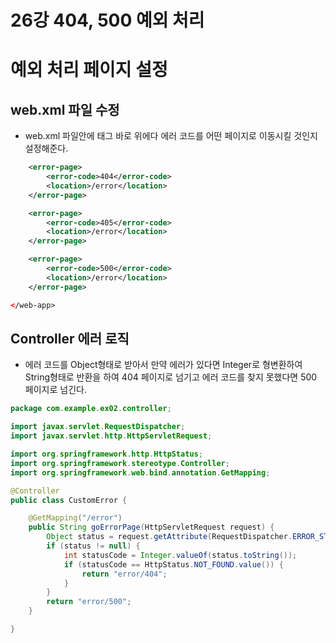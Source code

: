 # 26강 404, 500 예외 처리

# 예외 처리 페이지 설정

## web.xml 파일 수정

- web.xml 파일안에 </web-app> 태그 바로 위에다 에러 코드를 어떤 페이지로 이동시킬 것인지 설정해준다.

```xml
	<error-page>
		<error-code>404</error-code>
		<location>/error</location>
	</error-page>

	<error-page>
		<error-code>405</error-code>
		<location>/error</location>
	</error-page>

	<error-page>
		<error-code>500</error-code>
		<location>/error</location>
	</error-page>

</web-app>
```

## Controller 에러 로직

- 에러 코드를 Object형태로 받아서 만약 에러가 있다면 Integer로 형변환하여 String형태로 반환을 하여 404 페이지로 넘기고 에러 코드를 찾지 못했다면 500 페이지로 넘긴다.

```java
package com.example.ex02.controller;

import javax.servlet.RequestDispatcher;
import javax.servlet.http.HttpServletRequest;

import org.springframework.http.HttpStatus;
import org.springframework.stereotype.Controller;
import org.springframework.web.bind.annotation.GetMapping;

@Controller
public class CustomError {

	@GetMapping("/error")
	public String goErrorPage(HttpServletRequest request) {
		Object status = request.getAttribute(RequestDispatcher.ERROR_STATUS_CODE);
		if (status != null) {
			int statusCode = Integer.valueOf(status.toString());
			if (statusCode == HttpStatus.NOT_FOUND.value()) {
				return "error/404";
			}
		}
		return "error/500";
	}

}
```
